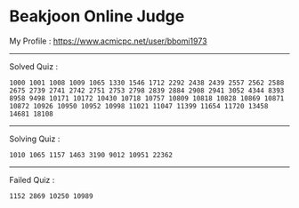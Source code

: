 # Beakjoon Online Judge

My Profile : https://www.acmicpc.net/user/bbomi1973

---

Solved Quiz : 
```
1000 1001 1008 1009 1065 1330 1546 1712 2292 2438 2439 2557 2562 2588 2675 2739 2741 2742 2751 2753 2798 2839 2884 2908 2941 3052 4344 8393 8958 9498 10171 10172 10430 10718 10757 10809 10818 10828 10869 10871 10872 10926 10950 10952 10998 11021 11047 11399 11654 11720 13458 14681 18108
```

---

Solving Quiz :
```
1010 1065 1157 1463 3190 9012 10951 22362
```

---

Failed Quiz :
```
1152 2869 10250 10989
```